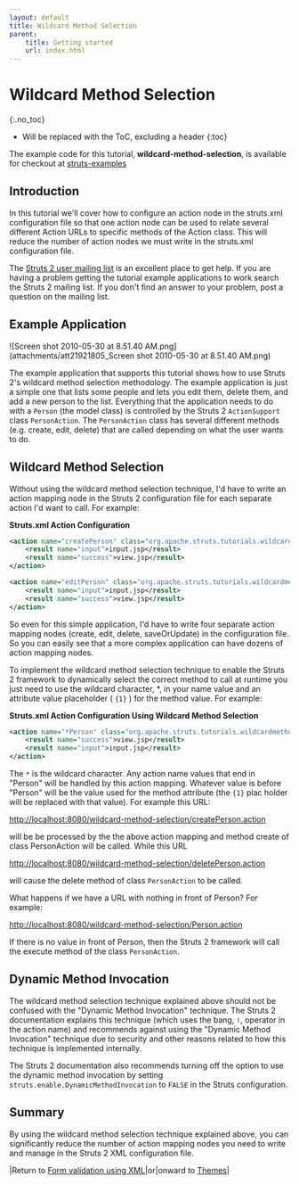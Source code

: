 ```yaml
---
layout: default
title: Wildcard Method Selection
parent:
    title: Getting started
    url: index.html
---
```


# Wildcard Method Selection
{:.no_toc}

* Will be replaced with the ToC, excluding a header
{:toc}

The example code for this tutorial, **wildcard-method-selection**, is available for checkout at [struts-examples](https://github.com/apache/struts-examples)

## Introduction

In this tutorial we'll cover how to configure an action node in the struts.xml configuration file so that one action 
node can be used to relate several different Action URLs to specific methods of the Action class. This will reduce 
the number of action nodes we must write in the struts.xml configuration file.

The [Struts 2 user mailing list](http://struts.apache.org/mail) is an excellent place to get help. If you are having 
a problem getting the tutorial example applications to work search the Struts 2 mailing list. If you don't find an answer 
to your problem, post a question on the mailing list.

## Example Application

![Screen shot 2010-05-30 at 8.51.40 AM.png](attachments/att21921805_Screen shot 2010-05-30 at 8.51.40 AM.png)

The example application that supports this tutorial shows how to use Struts 2's wildcard method selection methodology. 
The example application is just a simple one that lists some people and lets you edit them, delete them, and add 
a new person to the list. Everything that the application needs to do with a `Person` (the model class) is controlled 
by the Struts 2 `ActionSupport` class `PersonAction`. The `PersonAction` class has several different methods 
(e.g. create, edit, delete) that are called depending on what the user wants to do.

## Wildcard Method Selection

Without using the wildcard method selection technique, I'd have to write an action mapping node in the Struts 2 
configuration file for each separate action I'd want to call. For example:

**Struts.xml Action Configuration**

```xml
<action name="createPerson" class="org.apache.struts.tutorials.wildcardmethod.action.PersonAction" method="create">
    <result name="input">input.jsp</result>
    <result name="success">view.jsp</result>
</action>

<action name="editPerson" class="org.apache.struts.tutorials.wildcardmethod.action.PersonAction" method="edit">
    <result name="input">input.jsp</result>
    <result name="success">view.jsp</result>
</action>
```

So even for this simple application, I'd have to write four separate action mapping nodes (create, edit, delete, 
saveOrUpdate) in the configuration file. So you can easily see that a more complex application can have dozens of action 
mapping nodes.

To implement the wildcard method selection technique to enable the Struts 2 framework to dynamically select the correct 
method to call at runtime you just need to use the wildcard character, *, in your name value and an attribute value 
placeholder ( `{1}` ) for the method value. For example:

**Struts.xml Action Configuration Using Wildcard Method Selection**

```xml
<action name="*Person" class="org.apache.struts.tutorials.wildcardmethod.action.PersonAction" method="{1}">
    <result name="success">view.jsp</result>
    <result name="input">input.jsp</result>
</action>
```

The `*` is the wildcard character. Any action name values that end in "Person" will be handled by this action mapping. 
Whatever value is before "Person" will be the value used for the method attribute (the `{1}` plac holder will be replaced
with that value). For example this URL:

[http://localhost:8080/wildcard-method-selection/createPerson.action](http://localhost:8080/wildcard-method-selection/createPerson.action)

will be be processed by the the above action mapping and method create of class PersonAction will be called. While this URL

[http://localhost:8080/wildcard-method-selection/deletePerson.action](http://localhost:8080/wildcard-method-selection/deletePerson.action)

will cause the delete method of class `PersonAction` to be called.

What happens if we have a URL with nothing in front of Person? For example:

[http://localhost:8080/wildcard-method-selection/Person.action](http://localhost:8080/wildcard-method-selection/Person.action)

If there is no value in front of Person, then the Struts 2 framework will call the execute method of the class `PersonAction`.

## Dynamic Method Invocation

The wildcard method selection technique explained above should not be confused with the "Dynamic Method Invocation" 
technique. The Struts 2 documentation explains this technique (which uses the bang, `!`, operator in the action name) 
and recommends against using the "Dynamic Method Invocation" technique due to security and other reasons related to how 
this technique is implemented internally.

The Struts 2 documentation also recommends turning off the option to use the dynamic method invocation by setting 
`struts.enable.DynamicMethodInvocation` to `FALSE` in the Struts configuration.

## Summary

By using the wildcard method selection technique explained above, you can significantly reduce the number of action 
mapping nodes you need to write and manage in the Struts 2 XML configuration file.

|Return to [Form validation using XML](form-validation-using-xml)|or|onward to [Themes](themes)|

